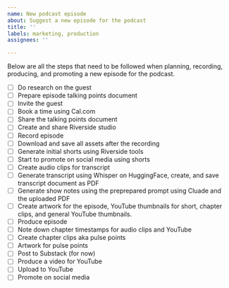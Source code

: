 ```yaml
---
name: New podcast episode
about: Suggest a new episode for the podcast
title: ''
labels: marketing, production
assignees: ''

---
```


Below are all the steps that need to be followed when planning, recording, producing, and promoting a new episode for the podcast.

- [ ] Do research on the guest
- [ ] Prepare episode talking points document
- [ ] Invite the guest
- [ ] Book a time using Cal.com
- [ ] Share the talking points document
- [ ] Create and share Riverside studio
- [ ] Record episode
- [ ] Download and save all assets after the recording
- [ ] Generate initial shorts using Riverside tools
- [ ] Start to promote on social media using shorts
- [ ] Create audio clips for transcript
- [ ] Generate transcript using Whisper on HuggingFace, create, and save transcript document as PDF
- [ ] Generate show notes using the preprepared prompt using Cluade and the uploaded PDF
- [ ] Create artwork for the episode, YouTube thumbnails for short, chapter clips, and general YouTube thumbnails.
- [ ] Produce episode
- [ ] Note down chapter timestamps for audio clips and YouTube
- [ ] Create chapter clips aka pulse points
- [ ] Artwork for pulse points
- [ ] Post to Substack (for now)
- [ ] Produce a video for YouTube
- [ ] Upload to YouTube
- [ ] Promote on social media

